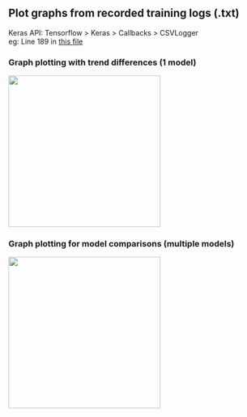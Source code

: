 ## Plot graphs from recorded training logs (.txt)
Keras API: Tensorflow > Keras > Callbacks > CSVLogger   
eg: Line 189 in [this file](https://github.com/Fyzie/Cell-segmentation-using-U-Net-based-networks/blob/main/training/kfold_training.py)

### Graph plotting with trend differences (1 model)
<img src="https://github.com/Fyzie/Cell-segmentation-using-U-Net-based-networks/assets/76240694/1f5c77fd-6def-45ad-87b7-ebf97bc8ee85" width="300">


### Graph plotting for model comparisons (multiple models)
<img src="https://github.com/Fyzie/Cell-segmentation-using-U-Net-based-networks/assets/76240694/99982077-0127-47a8-9b10-6e13446907e5" width="300">
